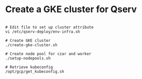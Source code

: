 # Create a GKE cluster for Qserv

```shell

# Edit file to set up cluster attribute
vi /etc/qserv-deploy/env-infra.sh

# Create GKE cluster
./create-gke-cluster.sh

# Create node pool for czar and worker
./setup-nodepools.sh

# Retrieve kubeconfig
/opt/gcp/get_kubeconfig.sh
```
